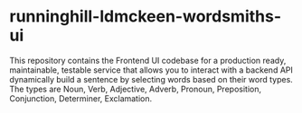 # runninghill-ldmckeen-wordsmiths-ui
This repository contains the Frontend UI codebase for a production ready, maintainable, testable service that allows you to interact with a backend API dynamically build a sentence by selecting words based on their word types. The types are Noun, Verb, Adjective, Adverb, Pronoun, Preposition, Conjunction, Determiner, Exclamation.
